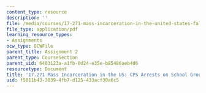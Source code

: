 ```yaml
---
content_type: resource
description: ''
file: /media/courses/17-271-mass-incarceration-in-the-united-states-fall-2020/f5011b4330394fb7d125433acf30a6c5_MIT17_271F20_StudentExample2.pdf
file_type: application/pdf
learning_resource_types:
- Assignments
ocw_type: OCWFile
parent_title: Assignment 2
parent_type: CourseSection
parent_uid: 6403123a-a1fb-0d24-e35e-b85486aeb4d6
resourcetype: Document
title: '17.271 Mass Incarceration in the US: CPS Arrests on School Grounds'
uid: f5011b43-3039-4fb7-d125-433acf30a6c5
---
```

